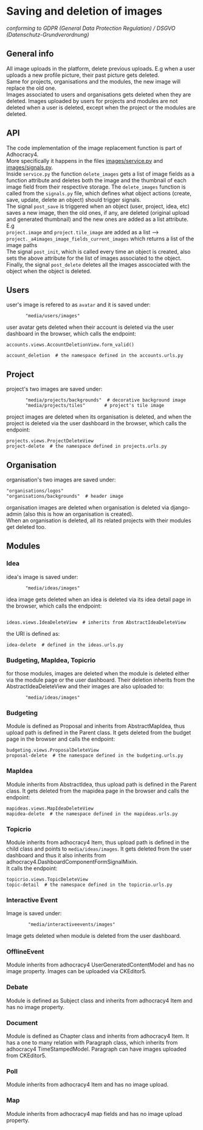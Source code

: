 # Saving and deletion of images  
_conforming to GDPR (General Data Protection Regulation) / DSGVO (Datenschutz-Grundverordnung)_

## General info
All image uploads in the platform, delete previous uploads. E.g when a user uploads a new profile picture, their past picture gets deleted.  
Same for projects, organisations and the modules, the new image will replace the old one.  
Images associated to users and organisations gets deleted when they are deleted. Images uploaded by users for projects and modules are not deleted when a user is deleted, except when the project or the modules are deleted.

## API
The code implementation of the image replacement function is part of Adhocracy4.  
More specifically it happens in the files [images/service.py](https://github.com/liqd/adhocracy4/blob/main/adhocracy4/images/services.py) and [images/signals.py](https://github.com/liqd/adhocracy4/blob/main/adhocracy4/images/signals.py).  
Inside `service.py` the function `delete_images` gets a list of image fields as a function attribute and deletes both the image and the thumbnail of each image field from their respective storage.
The `delete_images` function is called from the `signals.py` file, which defines what object actions (create, save, update, delete an object) should trigger signals.  
The signal `post_save` is triggered when an object (user, project, idea, etc) saves a new image, then the old ones, if any, are deleted (original upload and generated thumbnail) and the new ones are added as a list attribute.  
E.g   
`project.image` and `project.tile_image` 
are added as a list --> `project._a4images_image_fields_current_images` 
which returns a list of the image paths  
The signal `post_init`, which is called every time an object is created, also sets the above attribute for the list of images associated to the object.
Finally, the signal `post_delete` deletes all the images asscociated with the object when the object is deleted.  


## Users
user's image is refered to as `avatar` and it is saved under:
```
       "media/users/images"
```

user avatar gets deleted when their account is deleted via the user dashboard in the browser, which calls the endpoint: 
``` 
accounts.views.AccountDeletionView.form_valid()

account_deletion  # the namespace defined in the accounts.urls.py
```

## Project
project's two images are saved under:
```
       "media/projects/backgrounds"  # decorative background image
       "media/projects/tiles"       # project's tile image
```
project images are deleted when its organisation is deleted, and when the project is deleted via the user dashboard in the browser, which calls the endpoint: 
```
projects.views.ProjectDeleteView
project-delete  # the namespace defined in projects.urls.py
```

## Organisation
organisation's two images are saved under:
```
"organisations/logos"
"organisations/backgrounds"  # header image
```
organisation images are deleted when organisation is deleted via django-admin (also this is how an organisation is created).  
When an organisation is deleted, all its related projects with their modules get deleted too.

## Modules

### Idea
idea's image is saved under:
```
       "media/ideas/images"
```

idea image gets deleted when an idea is deleted via its idea detail page in the browser, which calls the endpoint:
```

ideas.views.IdeaDeleteView  # inherits from AbstractIdeaDeleteView
```

the URI is defined as:

```
idea-delete  # defined in the ideas.urls.py
```

### Budgeting, MapIdea, Topicrio
for those modules, images are deleted when the module is deleted either via the module page or the user dashboard.
Their deletion inherits from the AbstractIdeaDeleteView and their images are also uploaded to:
```
       "media/ideas/images"
```

### Budgeting
Module is defined as Proposal and inherits from AbstractMapIdea, thus upload path is defined in the Parent class.
It gets deleted from the budget page in the browser and calls the endpoint:
```
budgeting.views.ProposalDeleteView
proposal-delete  # the namespace defined in the budgeting.urls.py
```

### MapIdea
Module inherits from AbstractIdea, thus upload path is defined in the Parent class.
It gets deleted from the mapidea page in the browser and calls the endpoint:
```
mapideas.views.MapIdeaDeleteView
mapidea-delete  # the namespace defined in the mapideas.urls.py
```

### Topicrio
Module inherits from adhocracy4 Item, thus upload path is defined in the child class and points to `media/ideas/images`.
It gets deleted from the user dashboard and thus it also inherits from adhocracy4.DashboardComponentFormSignalMixin.  
It calls the endpoint:
```
topicrio.views.TopicDeleteView
topic-detail  # the namespace defined in the topicrio.urls.py
```

### Interactive Event
Image is saved under:
```
        "media/interactiveevents/images"
```
Image gets deleted when module is deleted from the user dashboard.


### OfflineEvent
Module inherits from adhocracy4 UserGeneratedContentModel and has no image property.
Images can be uploaded via CKEditor5.

### Debate
Module is defined as Subject class and inherits from adhocracy4 Item and has no image property.

### Document
Module is defined as Chapter class and inherits from adhocracy4 Item. 
It has a one to many relation with Paragraph class, which inherits from adhocracy4 TimeStampedModel.
Paragraph can have images uploaded from CKEditor5.

### Poll
Module inherits from adhocracy4 Item and has no image upload.

### Map
Module inherits from adhocracy4 map fields and has no image upload property.
